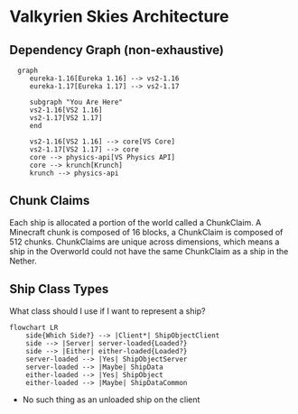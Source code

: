 # Valkyrien Skies Architecture

## Dependency Graph (non-exhaustive)

```mermaid
  graph
     eureka-1.16[Eureka 1.16] --> vs2-1.16
     eureka-1.17[Eureka 1.17] --> vs2-1.17
     
     subgraph "You Are Here"
     vs2-1.16[VS2 1.16]
     vs2-1.17[VS2 1.17]
     end
     
     vs2-1.16[VS2 1.16] --> core[VS Core]
     vs2-1.17[VS2 1.17] --> core
     core --> physics-api[VS Physics API]
     core --> krunch[Krunch]
     krunch --> physics-api
```

## Chunk Claims

Each ship is allocated a portion of the world called a ChunkClaim. A Minecraft
chunk is composed of 16 blocks, a ChunkClaim is composed of 512 chunks.
ChunkClaims are unique across dimensions, which means a ship in the Overworld
could not have the same ChunkClaim as a ship in the Nether.

## Ship Class Types

What class should I use if I want to represent a ship?

```mermaid
flowchart LR
    side{Which Side?} --> |Client*| ShipObjectClient
    side --> |Server| server-loaded{Loaded?}
    side --> |Either| either-loaded{Loaded?}
    server-loaded --> |Yes| ShipObjectServer
    server-loaded --> |Maybe| ShipData
    either-loaded --> |Yes| ShipObject
    either-loaded --> |Maybe| ShipDataCommon
```

* No such thing as an unloaded ship on the client
